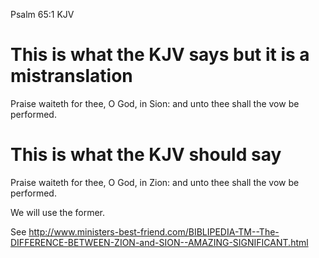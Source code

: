Psalm 65:1 KJV

# This is what the KJV says but it is a mistranslation
Praise waiteth for thee, O God, in Sion: and unto thee shall the vow be performed.

# This is what the KJV should say
Praise waiteth for thee, O God, in Zion: and unto thee shall the vow be performed.

We will use the former.

See http://www.ministers-best-friend.com/BIBLIPEDIA-TM--The-DIFFERENCE-BETWEEN-ZION-and-SION--AMAZING-SIGNIFICANT.html
